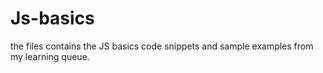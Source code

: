 # Js-basics
the files contains the JS basics code snippets and sample examples from my learning queue.

